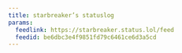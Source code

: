 ```yaml
---
title: starbreaker’s statuslog
params:
  feedlink: https://starbreaker.status.lol/feed
  feedid: be6dbc3e4f9851fd79c6461ce6d3a5cd
---
```

